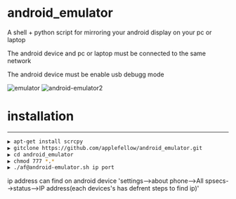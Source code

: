 # android_emulator
A shell + python script for mirroring your android display on your pc or laptop 

The android device and pc or laptop must be connected to the same network

The android device must be enable usb debugg mode

![emulator](https://user-images.githubusercontent.com/53038964/96100789-61c35d80-0ef2-11eb-832b-66a750c67366.png)
![android-emulator2](https://user-images.githubusercontent.com/53038964/96100799-6425b780-0ef2-11eb-858d-5a0ce787f2f1.png)


# installation
---------------

```sh
▶ apt-get install scrcpy
▶ gitclone https://github.com/applefellow/android_emulator.git 
▶ cd android_emulator
▶ chmod 777 *.*
▶ ./af@android-emulator.sh ip port
```


ip address can find on android device 'settings-->about phone-->All spsecs-->status-->IP address(each devices's has defrent steps to find ip)' 
